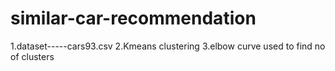 # similar-car-recommendation
1.dataset-----cars93.csv
2.Kmeans clustering
3.elbow curve used to find no of clusters
